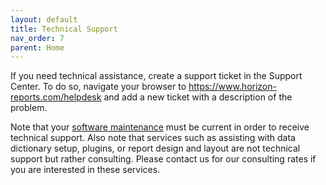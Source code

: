 ```yaml
---
layout: default
title: Technical Support
nav_order: 7
parent: Home
---
```


If you need technical assistance, create a support ticket in the Support Center. To do so, navigate your browser to <a href="https://www.horizon-reports.com/helpdesk/" target="top">https://www.horizon-reports.com/helpdesk</a> and add a new ticket with a description of the problem.

Note that your [software maintenance](vfps://Topic/_24B0X7B2S) must be current in order to receive technical support. Also note that services such as assisting with data dictionary setup, plugins, or report design and layout are not technical support but rather consulting. Please contact us for our consulting rates if you are interested in these services.

